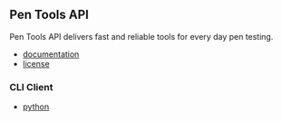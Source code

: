 ## Pen Tools API
Pen Tools API delivers fast and reliable tools for every day pen testing.
- [documentation](https://pentools.herokuapp.com/docs)
- [license](https://github.com/sarartur/pentools/blob/master/LICENSE.txt)

### CLI Client
- [python](https://github.com/sarartur/pentools/tree/master/clients/python)
